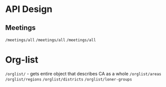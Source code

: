 # API Design

## Meetings
`/meetings/all`
`/meetings/all`
`/meetings/all`

# Org-list

`/orglist/` - gets entire object that describes CA as a whole
`/orglist/areas`
`/orglist/regions`
`/orglist/districts`
`/orglist/loner-groups`